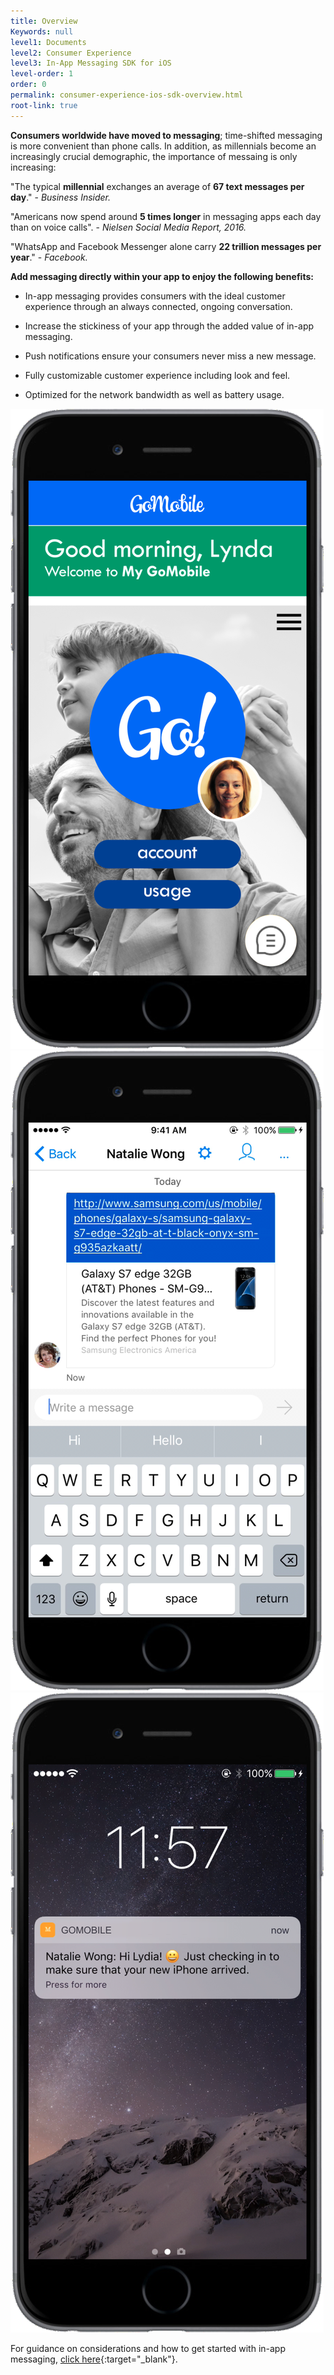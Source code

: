 ```yaml
---
title: Overview
Keywords: null
level1: Documents
level2: Consumer Experience
level3: In-App Messaging SDK for iOS
level-order: 1
order: 0
permalink: consumer-experience-ios-sdk-overview.html
root-link: true
---
```


**Consumers worldwide have moved to messaging**; time-shifted messaging is more convenient than phone calls. In addition, as millennials become an increasingly crucial demographic, the importance of messaing is only increasing:

"The typical **millennial** exchanges an average of **67 text messages per day**." - _Business Insider._

"Americans now spend around **5 times longer** in messaging apps each day than on voice calls". - _Nielsen Social Media Report, 2016._

"WhatsApp and Facebook Messenger alone carry **22 trillion messages per year**." - _Facebook._

**Add messaging directly within your app to enjoy the following benefits:**

- In-app messaging provides consumers with the ideal customer experience through an always connected, ongoing conversation.

- Increase the stickiness of your app through the added value of in-app messaging.

- Push notifications ensure your consumers never miss a new message.

- Fully customizable customer experience including look and feel.

- Optimized for the network bandwidth as well as battery usage.

![InAppOverview1](img/inappoverview1.png) ![InAppOverview2](img/inappoverview2.png) ![InAppOverview3](img/inappoverview3.png)

For guidance on considerations and how to get started with in-app messaging, [click here](products-channels-inapp-messaging.html){:target="_blank"}.
